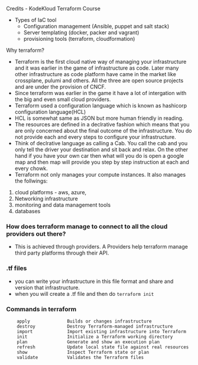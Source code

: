 Credits - KodeKloud Terraform Course

- Types of IaC tool 
  - Configuration management (Ansible, puppet and salt stack)
  - Server templating  (docker, packer and vagrant)
  - provisioning tools (terraform, cloudformation)

Why terraform?
- Terraform is the first cloud native way of managing your infrastructure and it was earlier in the game of infrastructure as code. Later many other infrastructure as code platform have came in the market like crossplane, pulumi and others. All the three are open source projects and are under the provision of CNCF. 
- Since terraform was earlier in the game it have a lot of intergation with the big and even small cloud providers. 
- Terraform used a configuration language which is known as hashicorp configuration language(HCL)
- HCL is somewhat same as JSON but more human friendly in reading. 
- The resources are defined in a declrative fashion which means that you are only concerned about the final outcome of the infrastructure. You do not provide each and every steps to configure your infrastructure. 
- Think of declrative language as calling a Cab. You call the cab and you only tell the driver your destination and sit back and relax. On the other hand if you have your own car then what will you do is open a google map and then map will provide you step by step instruction at each and every chowk. 
- Terraform not only manages your compute instances. It also manages the follwings:
1. cloud platforms - aws, azure, 
2. Networking infrastructure
3. monitoring and data management tools
4. databases


### How does terraform manage to connect to all the cloud providers out there?
- This is achieved through providers. A Providers help terraform manage third party platforms through their API.

### .tf files
- you can write your infrastructure in this file format and share and version that infrastructure. 
- when you will create a .tf file and then do `terraform init`



### Commands in terraform 
```
    apply              Builds or changes infrastructure
    destroy            Destroy Terraform-managed infrastructure
    import             Import existing infrastructure into Terraform
    init               Initialize a Terraform working directory
    plan               Generate and show an execution plan
    refresh            Update local state file against real resources
    show               Inspect Terraform state or plan
    validate           Validates the Terraform files
```
